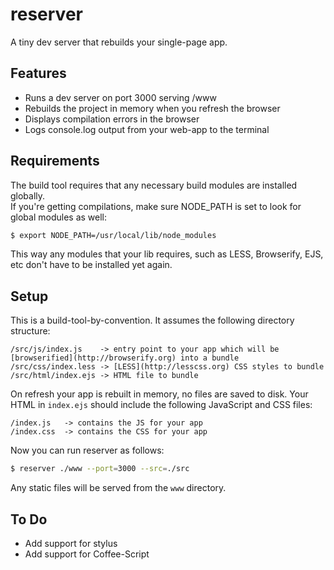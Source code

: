 reserver
========

A tiny dev server that rebuilds your single-page app.

## Features

- Runs a dev server on port 3000 serving /www
- Rebuilds the project in memory when you refresh the browser
- Displays compilation errors in the browser
- Logs console.log output from your web-app to the terminal

## Requirements

The build tool requires that any necessary build modules are installed globally.  
If you're getting compilations, make sure NODE_PATH is set to look for global modules as well:

```bash
$ export NODE_PATH=/usr/local/lib/node_modules
```

This way any modules that your lib requires, such as LESS, Browserify, EJS, etc don't have to be installed yet again.

## Setup

This is a build-tool-by-convention.  It assumes the following directory structure:

```
/src/js/index.js 	-> entry point to your app which will be [browserified](http://browserify.org) into a bundle
/src/css/index.less -> [LESS](http://lesscss.org) CSS styles to bundle
/src/html/index.ejs -> HTML file to bundle
```

On refresh your app is rebuilt in memory, no files are saved to disk.
Your HTML in `index.ejs` should include the following JavaScript and CSS files:

```
/index.js 	-> contains the JS for your app
/index.css  -> contains the CSS for your app
```

Now you can run reserver as follows:

```bash
$ reserver ./www --port=3000 --src=./src
```

Any static files will be served from the `www` directory.

## To Do

- Add support for stylus
- Add support for Coffee-Script
